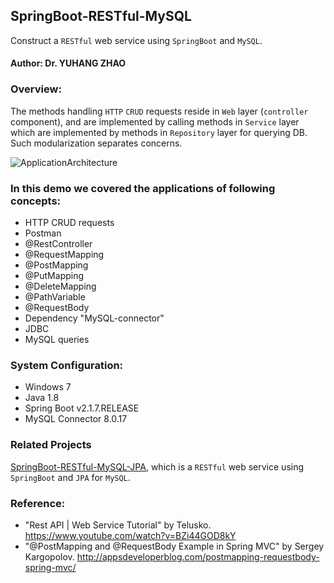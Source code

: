 ## SpringBoot-RESTful-MySQL

Construct a `RESTful` web service using `SpringBoot` and `MySQL`. 

#### Author: Dr. YUHANG ZHAO

### Overview:
The methods handling `HTTP` `CRUD` requests reside in `Web` layer (`controller` component),
and are implemented by calling methods in `Service` layer
which are implemented by methods in `Repository` layer for querying DB.
Such modularization separates concerns.

![ApplicationArchitecture](https://github.com/yuhang2685/SpringBoot-RESTful-MySQL/blob/master/ApplicationLayers.png)

### In this demo we covered the applications of following concepts:
- HTTP CRUD requests
- Postman
- @RestController
- @RequestMapping
- @PostMapping
- @PutMapping
- @DeleteMapping
- @PathVariable
- @RequestBody
- Dependency "MySQL-connector" 
- JDBC
- MySQL queries


### System Configuration:
- Windows 7
- Java 1.8
- Spring Boot v2.1.7.RELEASE
- MySQL Connector 8.0.17

### Related Projects
[SpringBoot-RESTful-MySQL-JPA](https://github.com/yuhang2685/SpringBoot-RESTful-MySQL-JPA),
which is a `RESTful` web service using `SpringBoot` and `JPA` for `MySQL`.


### Reference: 
- "Rest API | Web Service Tutorial" by Telusko. https://www.youtube.com/watch?v=BZi44GOD8kY
- "@PostMapping and @RequestBody Example in Spring MVC" by Sergey Kargopolov. http://appsdeveloperblog.com/postmapping-requestbody-spring-mvc/
